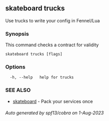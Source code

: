 ## skateboard trucks

Use trucks to write your config in Fennel/Lua

### Synopsis

This command checks a contract for validity

```
skateboard trucks [flags]
```

### Options

```
  -h, --help   help for trucks
```

### SEE ALSO

* [skateboard](skateboard.md)	 - Pack your services once

###### Auto generated by spf13/cobra on 1-Aug-2023

